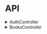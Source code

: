 # API
<details><summary>AuthController</summary>
<details><summary><code>GET</code> <code><b>/</b></code> <code>(auth/checkauth)</code></summary>

get('/auth/checkauth', 'AuthController@checkauth')

Возвращает

	'auth' => true,
	'token' => $jwt_string,
	'session' => $session,
	'expired' => $expired,
	'timeout' => env('JWT_COOKIE_TIMEOUT'),
	'user_data' => [
		'id' => $user->id,
		'login' => $user->login,
		'sname' => $user->sname,
		'fname' => $user->fname,
		'lname' => $user->lname,
		'gender' => $user->gender,
		'email' => $user->email,
		'tel' => $user->tel,
		'about' => $user->about,
		'iin' => $user->iin,
		'avatar' => getAvatar($user->login)['fullAvaLink'],
	'theme' => $user->theme,
	'lang_code' => $user->lang_code,
	'user_roles' => $user_roles,
	
</details>

<details><summary><code>POST</code> <code><b>/</b></code> <code>(auth/login)</code></summary>
	
Получает
	
	$data = $request->input();
	$username = isset($data['username']) ? $data['username'] : '';
	$password = isset($data['password']) ? $data['password'] : '';
	
Возвращает
	
	'token' => $jwt_string,
	'session' => $session,
	'expired' => $expired,
	'timeout' => env('JWT_COOKIE_TIMEOUT'),
	'user_data' => [
		'id' => $user->id,
		'login' => $user->login,
		'sname' => $user->sname,
		'fname' => $user->fname,
		'lname' => $user->lname,
		'gender' => $user->gender,
		'email' => $user->email,
		'tel' => $user->tel,
		'about' => $user->about,
		'iin' => $user->iin,
		'avatar' => getAvatar($user->login)['fullAvaLink'],
	'theme' => $user->theme,
	'lang_code' => $user->lang_code,

</details>

<details><summary><code>GET</code> <code><b>/</b></code> <code>(auth/logout)</code></summary>

Возвращает
	
	'success' => true, //...\\

</details>
</details>

<details><summary>BooksController</summary>

<details><summary><code>GET</code> <code><b>/</b></code> <code>(books)</code></summary>

Получает

	$data = $request->input();

Возвращает

	'list' => $list,
	'count' => $count,

</details>

<details><summary><code>GET</code> <code><b>/</b></code> <code>(books)</code></summary>

Получает

	$data = $request->input()
	$id = isset($data['id']) ? $data['id'] : '';
	$reader_id = isset($data['reader_id']) ? $data['reader_id'] : 1;
	$book_id = isset($data['book_id']) ? $data['book_id'] : 1;
	$date_start = isset($data['date_start']) ? $data['date_start'] : '';
	$date_end_plan = isset($data['date_end_plan']) ? $data['date_end_plan'] : '';
	$date_end_fact = isset($data['date_end_fact']) ? $data['date_end_fact'] : '';

Возвращает

	'id' => $id,
	'success' => (bool)$id,

</details>

<details><summary><code>GET</code> <code><b>/</b></code> <code>(books/{id})</code></summary>

Получает

	$data = $request->input();

</details>

<details><summary><code>GET</code> <code><b>/</b></code> <code>(auth/logout)</code></summary>



</details>

<details><summary><code>GET</code> <code><b>/</b></code> <code>(auth/logout)</code></summary>



</details>

<details><summary><code>GET</code> <code><b>/</b></code> <code>(auth/logout)</code></summary>



</details>

<details><summary><code>GET</code> <code><b>/</b></code> <code>(auth/logout)</code></summary>



</details>

<details><summary><code>GET</code> <code><b>/</b></code> <code>(auth/logout)</code></summary>



</details>

<details><summary><code>GET</code> <code><b>/</b></code> <code>(auth/logout)</code></summary>



</details>

<details><summary><code>GET</code> <code><b>/</b></code> <code>(auth/logout)</code></summary>



</details>
</details>
